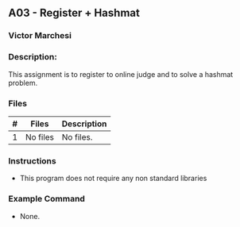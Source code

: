 ## A03 - Register + Hashmat
### Victor Marchesi
### Description:

This assignment is to register to online judge and to solve a hashmat problem.

### Files

|   #   | Files    | Description                      |
| :---: | -------- | -------------------------------- |
|   1   | No files | No files. |


### Instructions

- This program does not require any non standard libraries

### Example Command

- None.